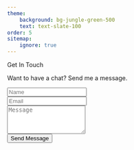 ```yaml
---
theme:
    background: bg-jungle-green-500
    text: text-slate-100
order: 5
sitemap:
    ignore: true
---
```


Get In Touch

<section id="contact">
  <div class="relative flex flex-col bg-white shadow-lg mt-4 p-8">
    <div class="w-full max-w-screen-md mx-auto text-xl">
      <p class="text-gray-900">Want to have a chat? Send me a message.</p>
      <form name="contact" method="post" action="/success">
        <input type="hidden" name="form-name" value="contact"/>
        <div class="grid grid-cols-1 md:grid-cols-2 md:gap-4 mt-2">
          <div class="mt-4">
          <input
              type="text"
              name="name"
              id="name"
              placeholder="Name"
              aria-label="Name"
              class="contact"
              spellcheck="false"
              data-ms-editor="true"/> </div>
          <div class="mt-4">
          <input type="email" name="email" id="email" placeholder="Email" aria-label="Email" class="contact"/> </div>
        </div>
        <div class="mt-4">
          <textarea
            name="message"
            id="message"
            placeholder="Message"
            aria-label="Message"
            rows="4"
            class="contact"
            spellcheck="false"
            data-ms-editor="true"></textarea>
        </div>
        <div class="mt-4">
          <button
            type="submit"
            value="Send Message"
            class="h-8 px-4 text-white bg-jungle-green-800 leading-tight shadow-md transform hover:bg-jungle-green-600 hover:shadow-lg hover:scale-110 focus:bg-jungle-green-600 focus:shadow-lg focus:outline-none focus:ring-0 focus:scale-110 active:bg-jungle-green-600 active:shadow-lg transition  duration-500 ease-in-out">
            Send Message</button>
        </div>
      </form>
    </div>
  </div>
</section>
